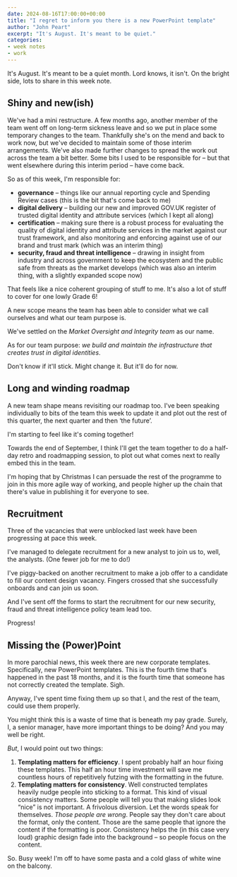 ```yaml
---
date: 2024-08-16T17:00:00+00:00
title: "I regret to inform you there is a new PowerPoint template"
author: "John Peart"
excerpt: "It's August. It's meant to be quiet."
categories:
- week notes
- work
---
```


It's August. It's meant to be a quiet month. Lord knows, it isn't. On the bright side, lots to share in this week note.

## Shiny and new(ish)

We've had a mini restructure. A few months ago, another member of the team went off on long-term sickness leave and so we put in place some temporary changes to the team. Thankfully she's on the mend and back to work now, but we've decided to maintain some of those interim arrangements. We've also made further changes to spread the work out across the team a bit better. Some bits I used to be responsible for – but that went elsewhere during this interim period – have come back.

So as of this week, I'm responsible for:

- **governance** ‌– things like our annual reporting cycle and  Spending Review cases (this is the bit that's come back to me)
- **digital delivery** – building our new and improved GOV.UK register of trusted digital identity and attribute services (which I kept all along)
- **certification** – making sure there is a robust process for evaluating the quality of digital identity and attribute services in the market against our trust framework, and also monitoring and enforcing against use of our brand and trust mark (which was an interim thing)
- **security, fraud and threat intelligence** – drawing in insight from industry and across government to keep the ecosystem and the public safe from threats as the market develops (which was also an interim thing, with a slightly expanded scope now)

That feels like a nice coherent grouping of stuff to me. It's also a lot of stuff to cover for one lowly Grade 6! 

A new scope means the team has been able to consider what we call ourselves and what our team purpose is. 

We've settled on the *Market Oversight and Integrity team* as our name.

As for our team purpose: *we build and maintain the infrastructure that creates trust in digital identities*.

Don't know if it'll stick. Might change it. But it'll do for now.

## Long and winding roadmap

A new team shape means revisiting our roadmap too. I've been speaking individually to bits of the team this week to update it and plot out the rest of this quarter, the next quarter and then ‘the future’. 

I'm starting to feel like it's coming together! 

Towards the end of September, I think I'll get the team together to do a half-day retro and roadmapping session, to plot out what comes next to really embed this in the team.

I'm hoping that by Christmas I can persuade the rest of the programme to join in this more agile way of working, and people higher up the chain that there's value in publishing it for everyone to see.

## Recruitment

Three of the vacancies that were unblocked last week have been progressing at pace this week.

I've managed to delegate recruitment for a new analyst to join us to, well, the analysts. (One fewer job for me to do!)

I've piggy-backed on another recruitment to make a job offer to a candidate to fill our content design vacancy. Fingers crossed that she successfully onboards and can join us soon.

And I've sent off the forms to start the recruitment for our new security, fraud and threat intelligence policy team lead too.

Progress!

## Missing the (Power)Point

In more parochial news, this week there are new corporate templates. Specifically, new PowerPoint templates. This is the fourth time that's happened in the past 18 months, and it is the fourth time that someone has not correctly created the template. Sigh. 

Anyway, I've spent time fixing them up so that I, and the rest of the team, could use them properly.

You might think this is a waste of time that is beneath my pay grade. Surely, I, a senior manager, have more important things to be doing? And you may well be right. 

*But*, I would point out two things:

1. **Templating matters for efficiency**. I spent probably half an hour fixing these templates. This half an hour time investment will save me countless hours of repetitively futzing with the formatting in the future.
2. **Templating matters for consistency**. Well constructed  templates heavily nudge people into sticking to a format. This kind of visual consistency matters. Some people will tell you that making slides look “nice” is not important. A frivolous diversion. Let the words speak for themselves. *Those people are wrong*. People say they don't care about the format, only the content. Those are the same people that ignore the content if the formatting is poor. Consistency helps the (in this case very loud) graphic design fade into the background – so people focus on the content.

So. Busy week! I'm off to have some pasta and a cold glass of white wine on the balcony.